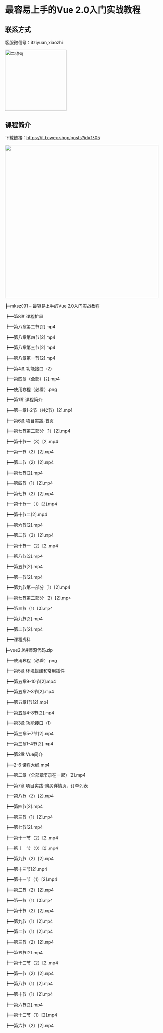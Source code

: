# 最容易上手的Vue 2.0入门实战教程

## 联系方式

客服微信号：itziyuan_xiaozhi

<img src="https://ziyuanyun.oss-cn-guangzhou.aliyuncs.com/common/20240614073449/666b82192834a.jpg" width="200" height="200" alt="二维码">

## 课程简介

下载链接：https://it.bcwex.shop/posts?id=1305

<img src="https://ziyuanyun.oss-cn-guangzhou.aliyuncs.com/yun/20240515153700/6644661c0f4ce.jpg" width="500" alt="">

  ┣━mksz091 &#8211; 最容易上手的Vue 2.0入门实战教程

 ┣━第8章 课程扩展

 ┣━第八章第二节[2].mp4

 ┣━第八章第四节[2].mp4

 ┣━第八章第三节[2].mp4

 ┣━第八章第一节[2].mp4

 ┣━第4章 功能接口（2）

 ┣━第四章（全部）[2].mp4

 ┣━使用教程（必看）.png

 ┣━第1章 课程简介

 ┣━第一章1-2节（共2节）[2].mp4

 ┣━第6章 项目实践-首页

 ┣━第七节第二部分（1）[2].mp4

 ┣━第十节一（3）[2].mp4

 ┣━第一节（2）[2].mp4

 ┣━第二节（2）[2].mp4

 ┣━第七节[2].mp4

 ┣━第四节（1）[2].mp4

 ┣━第七节（2）[2].mp4

 ┣━第十节一（1）[2].mp4

 ┣━第十节二[2].mp4

 ┣━第六节[2].mp4

 ┣━第二节（3）[2].mp4

 ┣━第十节一（2）[2].mp4

 ┣━第八节[2].mp4

 ┣━第五节[2].mp4

 ┣━第一节[2].mp4

 ┣━第九节第一部分（1）[2].mp4

 ┣━第七节第二部分（2）[2].mp4

 ┣━第三节（1）[2].mp4

 ┣━第九节[2].mp4

 ┣━第二节[2].mp4

 ┣━课程资料

 ┣━vue2.0讲师源代码.zip

 ┣━使用教程（必看）.png

 ┣━第5章 环境搭建和常用插件

 ┣━第五章9-10节[2].mp4

 ┣━第五章2-3节[2].mp4

 ┣━第五章1节[2].mp4

 ┣━第五章4-8节[2].mp4

 ┣━第3章 功能接口（1）

 ┣━第三章5-7节[2].mp4

 ┣━第三章1-4节[2].mp4

 ┣━第2章 Vue简介

 ┣━2-6 课程大纲.mp4

 ┣━第二章（全部章节录在一起）[2].mp4

 ┣━第7章 项目实践-购买详情页、订单列表

 ┣━第八节（2）[2].mp4

 ┣━第四节[2].mp4

 ┣━第三节（1）[2].mp4

 ┣━第七节[2].mp4

 ┣━第十一节（2）[2].mp4

 ┣━第十一节（3）[2].mp4

 ┣━第九节（2）[2].mp4

 ┣━第十三节[2].mp4

 ┣━第十一节（1）[2].mp4

 ┣━第二节（2）[2].mp4

 ┣━第一节（1）[2].mp4

 ┣━第十节（2）[2].mp4

 ┣━第九节（1）[2].mp4

 ┣━第二节（1）[2].mp4

 ┣━第三节（2）[2].mp4

 ┣━第五节[2].mp4

 ┣━第十二节（2）[2].mp4

 ┣━第一节（2）[2].mp4

 ┣━第八节（1）[2].mp4

 ┣━第十节（1）[2].mp4

 ┣━第六节[2].mp4

 ┣━第十二节（1）[2].mp4

 ┣━第六节（2）[2].mp4

  